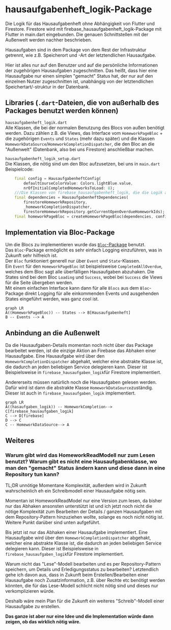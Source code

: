 # hausaufgabenheft_logik-Package

Die Logik für das Hausaufgabenheft ohne Abhängigkeit von Flutter und Firestore.
Firestore wird mit firebase_hausaufgabenheft_logik-Package mit Flutter in main.dart eingebunden.
Die genauen Schnittstellen mit  der Außenwelt werden nachher beschrieben.  

 Hausaufgaben sind in dem Package von dem Rest der Infrastruktur getrennt,
 wie z.B. Speicherort und -Art der letztendlichen Hausaufgabe.

 Hier ist alles nur auf den Benutzer und auf die persönliche Informationen
 der zugehörigen Hausaufgaben zugeschnitten. Das heißt, dass hier eine
 Hausaufgabe nur einen simplen "gemacht" Status hat, der nur auf den einzelnen
 Nutzer zugeschnitten ist, unabhängig von der letztendlichen
 Speichertart/-struktur in der Datenbank.

## Libraries (`.dart`-Dateien, die von außerhalb des Packages benutzt werden können)

`hausaufgabenheft_logik.dart`  
Alle Klassen, die bei der normalen Benutzung des Blocs von außen benötigt werden. 
Dazu zählen z.B. die Views, das Interface vom `HomeworkPageBloc` + die zugehörigen `Events` und `States` (mehr dazu später) und die Klassen `HomeworkDataSource`/`HomeworkCompletionDispatcher`, die den Bloc an die "Außenwelt" (Datenbank, also bei uns Firestore) anschließbar machen.

`hausaufgabenheft_logik_setup.dart`    
Die Klassen, die nötig sind um den Bloc aufzusetzen, bei uns in `main.dart`  
Beispielcode:   

```dart
    final config = HausaufgabenheftConfig(
        defaultCourseColorValue: Colors.lightBlue.value,
        nrOfInitialCompletedHomeworksToLoad: 8);
    ///Die Klassen von firebase_hausaufgabenheft_logik, die die Logik an Firebase anbinden.
    final dependencies = HausaufgabenheftDependencies(
        firestoreHomeworkRepository,
        _homeworkCompletionDispatcher,
        firestoreHomeworkRepository.getCurrentOpenOverdueHomeworkIds);
    final homeworkPageBloc = createHomeworkPageBloc(dependencies, config);
```

## Implementation via Bloc-Package

Um die Blocs zu implementieren wurde das [`Bloc`-Package](https://pub.dev/packages/bloc) benutzt.  
Das `Bloc`-Package ermöglicht es sehr einfach Logging einzuführen, was in Zukunft sehr hilfreich ist.  
Der `Bloc` funktioniert generell nur über `Event` und `State`-Klassen.  
Ein `Event` für den `HomeworkPageBloc` ist beispielsweise `CompletedAllOverdue`, welches dem Bloc sagt alle überfälligen Hausaufgaben abzuhaken. Die States sind bei dem Bloc `Loading` und `Success`, wobei bei `Success` die Views für die Seite übergeben werden.  	
Mit einem einfachen Interface kann dann für alle `Blocs` aus dem `Bloc`-Package direkt Logging für alle einkommenden Events und ausgehenden States eingeführt werden, was ganz cool ist.

```mermaid
graph LR
A((HomeworkPageBloc)) -- States --> B[Hausaufgabenheft]
B -- Events --> A

```

## Anbindung an die Außenwelt

Da die Hausaufgaben-Details momentan noch nicht über das Package bearbeitet werden, ist die einzige Aktion an Firebase das Abhaken einer Hausaufgabe. 
Eine Hausaufgabe wird über den `HomeworkCompletionDispatcher` abgehakt,
welcher eine abstrakte Klasse ist, die dadurch an jeden beliebigen Service
delegieren kann. Dieser ist Beispielsweise in `firebase_hausaufgaben_logik`für Firestore implementiert.


Andererseits müssen natürlich noch die Hausaufgaben gelesen werden. Dafür wird ist dann die abstrakte Klasse `HomeworkDataSource`zuständig. Dieser ist auch in `firebase_hausaufgaben_logik` implementiert.

```mermaid
graph LR
A((hasaufgaben_logik)) -- HomeworkCompletion--> C[firebase_hausaufgaben_logik]
C --> D[firebase]
D --> C
C -- HomeworkDataSource--> A
```

## Weiteres
### Warum gibt wird das HomeworkReadModell nur zum Lesen benutzt? Warum gibt es nicht eine Hausaufgabenklasse, wo man den "gemacht" Status ändern kann und diese dann in eine Repository tun kann?

TL;DR unnötige Momentane Komplexität, außerdem wird in Zukunft wahrscheinlich eh  ein Schreibmodell einer Hausaufgabe nötig sein.

Momentan ist HomeworkReadModel nur eine Version zum lesen, da bisher nur
das Abhaken ansonsten unterstützt ist und ich jetzt noch nicht die nötige
Komplexität zum Bearbeiten der Details / ganzen Hausaufgaben mit dem Repository-Pattern hinzuziehen
wollte, solange es noch nicht nötig ist. Weitere Punkt darüber sind unten
aufgeführt.

Bis jetzt ist nur das Abhaken einer Hausaufgabe implementiert.
Eine Hausaufgabe wird über den `HomeworkCompletionDispatcher` abgehakt,
welcher eine abstrakte Klasse ist, die dadurch an jeden beliebigen Service
delegieren kann. Dieser ist Beispielsweise in `firebase_hausaufgaben_logik`für Firestore implementiert.

Warum nicht das "Lese"-Modell bearbeiten und es per Repository-Pattern
speichern, um Details und Erledigungsstatus zu bearbeiten?
Letztendlich gehe ich davon aus,
dass in Zukunft beim Erstellen/Bearbeiten einer Hausaufgabe noch
Zusatzinformation, z.B. über Rechte etc benötigt werden könnten,
die für das Lese-Modell schlicht nicht nötig sind und dieses nur
verkomplizieren würde.

Deshalb wäre mein Plan für die Zukunft ein weiteres "Schreib"-Modell
einer Hausaufgabe zu erstellen.

**Das ganze ist aber nur eine Idee und die Implementation würde dann zeigen,
ob das wirklich nötig wäre.**